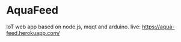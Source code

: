 AquaFeed
===========

IoT web app based on node.js, mqqt and arduino.
live: https://aqua-feed.herokuapp.com/

